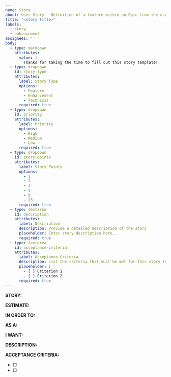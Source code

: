 ```yaml
---
name: Story
about: User Story - Definition of a feature within an Epic from the user's perspective
title: "<story title>"
labels: 
  - story
  - enhancement
assignees: ''
body:
  - type: markdown
    attributes:
      value: |
        Thanks for taking the time to fill out this story template!
  - type: dropdown
    id: story-type
    attributes:
      label: Story Type
      options:
        - Feature
        - Enhancement
        - Technical
      required: true
  - type: dropdown
    id: priority
    attributes:
      label: Priority
      options:
        - High
        - Medium
        - Low
      required: true
  - type: dropdown
    id: story-points
    attributes:
      label: Story Points
      options:
        - 1
        - 2
        - 3
        - 5
        - 8
        - 13
      required: true
  - type: textarea
    id: description
    attributes:
      label: Description
      description: Provide a detailed description of the story
      placeholder: Enter story description here...
      required: true
  - type: textarea
    id: acceptance-criteria
    attributes:
      label: Acceptance Criteria
      description: List the criteria that must be met for this story to be considered complete
      placeholder: |
        - [ ] Criterion 1
        - [ ] Criterion 2
      required: true
---
```


**STORY:**  
<!-- Title of the User Story -->

**ESTIMATE:**  
<!-- Story points -->

**IN ORDER TO:**  
<!-- Goal this story supports -->

**AS A:**  
<!-- User role -->

**I WANT:**  
<!-- Feature or capability desired -->

**DESCRIPTION:**  
<!-- Short summary of the feature -->

**ACCEPTANCE CRITERIA:**  
<!-- List rules and examples that need to pass -->
- [ ]
- [ ]